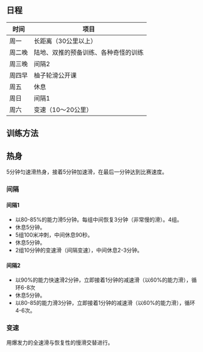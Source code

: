 
## 日程

时间| 项目
--- | ---
周一|长距离（30公里以上）
周二晚|陆地、双推的预备训练、各种奇怪的训练
周三晚|间隔2
周四早|柚子轮滑公开课
周五|休息
周日|间隔1
周六|变速（10～20公里）

## 训练方法

## 热身

5分钟匀速滑热身，接着5分钟加速滑，在最后一分钟达到比赛速度。


### 间隔
#### 间隔1
- 以80-85%的能力滑5分钟。每组中间恢复3分钟（非常慢的滑）。4组。
- 休息5分钟。
- 5组100米冲刺，中间休息90秒。
- 休息5分钟。
- 2组10分钟的变速滑（间隔变速），中间休息2-3分钟。


#### 间隔2
- 以90%的能力快速滑2分钟，立即接着1分钟的减速滑（以60%的能力滑），循环6-8次
- 休息5分钟。 
- 以80-85的能力滑3分钟，立即接着1分钟的减速滑（以60%的能力滑），循环4-6次。


### 变速
用爆发力的全速滑与恢复性的慢滑交替进行。
